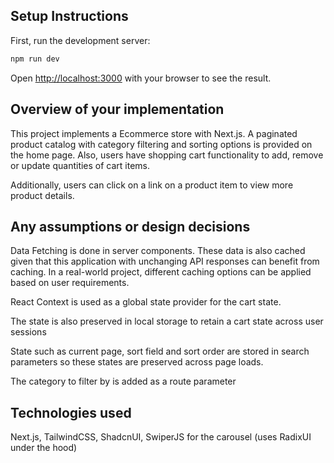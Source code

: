 ## Setup Instructions

First, run the development server:

```bash
npm run dev
```

Open [http://localhost:3000](http://localhost:3000) with your browser to see the result.

## Overview of your implementation

This project implements a Ecommerce store with Next.js. A paginated product catalog with category filtering and sorting options is provided on the home page. Also, users have shopping cart functionality to add, remove or update quantities of cart items.

Additionally, users can click on a link on a product item to view more product details.

## Any assumptions or design decisions

Data Fetching is done in server components. These data is also cached given that this application with unchanging API responses can benefit from caching. In a real-world project, different caching options can be applied based on user requirements.

React Context is used as a global state provider for the cart state.

The state is also preserved in local storage to retain a cart state across user sessions

State such as current page, sort field and sort order are stored in search parameters so these states are preserved across page loads.

The category to filter by is added as a route parameter

## Technologies used

Next.js, TailwindCSS, ShadcnUI, SwiperJS for the carousel (uses RadixUI under the hood)
